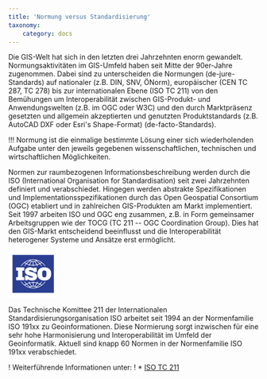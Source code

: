 ```yaml
---
title: 'Normung versus Standardisierung'
taxonomy:
    category: docs
---
```


Die GIS-Welt hat sich in den letzten drei Jahrzehnten enorm gewandelt. Normungsaktivitäten im GIS-Umfeld haben seit Mitte der 90er-Jahre zugenommen. Dabei sind zu unterscheiden die Normungen (de-jure-Standards) auf nationaler (z.B. DIN, SNV, ÖNorm), europäischer (CEN TC 287, TC 278) bis zur internationalen Ebene (ISO TC 211) von den Bemühungen um Interoperabilität zwischen GIS-Produkt- und Anwendungswelten (z.B. im OGC oder W3C) und den durch Marktpräsenz gesetzten und allgemein akzeptierten und genutzten Produktstandards (z.B. AutoCAD DXF oder Esri's Shape-Format) (de-facto-Standards). 

!!! Normung ist die einmalige bestimmte Lösung einer sich wiederholenden Aufgabe unter den jeweils gegebenen wissenschaftlichen, technischen und wirtschaftlichen Möglichkeiten.

Normen zur raumbezogenen Informationsbeschreibung werden durch die ISO (International Organisation for 
Standardisation) seit zwei Jahrzehnten definiert und verabschiedet. Hingegen werden abstrakte Spezifikationen und 
Implementationsspezifikationen durch das Open Geospatial Consortium (OGC) etabliert und  in zahlreichen 
GIS-Produkten am Markt implementiert. Seit 1997 arbeiten ISO und OGC eng zusammen, z.B. in Form gemeinsamer Arbeitsgruppen wie der 
TOCG (TC 211 -- OGC Coordination Group). Dies hat den GIS-Markt entscheidend beeinflusst und die Interoperabilität 
heterogener Systeme und Ansätze erst ermöglicht.

![](ISO.png?resize=300&classes=caption "International Standardisation Organisation")

Das Technische Komittee 211 der Internationalen Standardisierungsorganisation ISO arbeitet seit 1994 an der Normenfamilie ISO 191xx zu Geoinformationen. Diese Normierung sorgt inzwischen für eine sehr hohe Harmonisierung und Interoperabilität im Umfeld der Geoinformatik. Aktuell sind knapp 60 Normen in der Normenfamilie ISO 191xx verabschiedet.

! Weiterführende Informationen unter:
! * [ISO TC 211](https://committee.iso.org/home/tc211)

